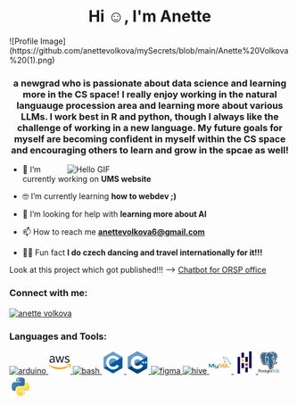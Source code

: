 <h1 align="center">Hi ☺️, I'm Anette</h1>
![Profile Image](https://github.com/anettevolkova/mySecrets/blob/main/Anette%20Volkova%20(1).png)

<h3 align="center">a newgrad who is passionate about data science and learning more in the CS space! I really enjoy working in the natural languauge procession area and learning more about various LLMs. I work best in R and python, though I always like the challenge of working in a new language. My future goals for myself are becoming confident in myself within the CS space and encouraging others to learn and grow in the spcae as well! </h3>


<p>
  <img align="right" src="https://media.giphy.com/media/OnnUZxcHsbBN6/giphy.gif" alt="Hello GIF" width="400" >

  
- 👾 I’m currently working on **UMS website**

- 🤓 I’m currently learning **how to webdev ;)**

- 🤝 I’m looking for help with **learning more about AI**

- 📫 How to reach me **anettevolkova6@gmail.com**

- 💃🏼 Fun fact **I do czech dancing and travel internationally for it!!!**

Look at this project which got published!!! --> [Chatbot for ORSP office](https://dl.acm.org/doi/10.1145/3686852.3686886)
</p>


<h3 align="left">Connect with me:</h3>
<p align="left">
<a href="https://linkedin.com/in/anette volkova" target="blank"><img align="center" src="https://raw.githubusercontent.com/rahuldkjain/github-profile-readme-generator/master/src/images/icons/Social/linked-in-alt.svg" alt="anette volkova" height="30" width="40" /></a>
</p>

<h3 align="left">Languages and Tools:</h3>
<p align="left"> <a href="https://www.arduino.cc/" target="_blank" rel="noreferrer"> <img src="https://cdn.worldvectorlogo.com/logos/arduino-1.svg" alt="arduino" width="40" height="40"/> </a> <a href="https://aws.amazon.com" target="_blank" rel="noreferrer"> <img src="https://raw.githubusercontent.com/devicons/devicon/master/icons/amazonwebservices/amazonwebservices-original-wordmark.svg" alt="aws" width="40" height="40"/> </a> <a href="https://www.gnu.org/software/bash/" target="_blank" rel="noreferrer"> <img src="https://www.vectorlogo.zone/logos/gnu_bash/gnu_bash-icon.svg" alt="bash" width="40" height="40"/> </a> <a href="https://www.cprogramming.com/" target="_blank" rel="noreferrer"> <img src="https://raw.githubusercontent.com/devicons/devicon/master/icons/c/c-original.svg" alt="c" width="40" height="40"/> </a> <a href="https://www.w3schools.com/cpp/" target="_blank" rel="noreferrer"> <img src="https://raw.githubusercontent.com/devicons/devicon/master/icons/cplusplus/cplusplus-original.svg" alt="cplusplus" width="40" height="40"/> </a> <a href="https://www.figma.com/" target="_blank" rel="noreferrer"> <img src="https://www.vectorlogo.zone/logos/figma/figma-icon.svg" alt="figma" width="40" height="40"/> </a> <a href="https://hive.apache.org/" target="_blank" rel="noreferrer"> <img src="https://www.vectorlogo.zone/logos/apache_hive/apache_hive-icon.svg" alt="hive" width="40" height="40"/> </a> <a href="https://www.mysql.com/" target="_blank" rel="noreferrer"> <img src="https://raw.githubusercontent.com/devicons/devicon/master/icons/mysql/mysql-original-wordmark.svg" alt="mysql" width="40" height="40"/> </a> <a href="https://pandas.pydata.org/" target="_blank" rel="noreferrer"> <img src="https://raw.githubusercontent.com/devicons/devicon/2ae2a900d2f041da66e950e4d48052658d850630/icons/pandas/pandas-original.svg" alt="pandas" width="40" height="40"/> </a> <a href="https://www.postgresql.org" target="_blank" rel="noreferrer"> <img src="https://raw.githubusercontent.com/devicons/devicon/master/icons/postgresql/postgresql-original-wordmark.svg" alt="postgresql" width="40" height="40"/> </a> <a href="https://www.python.org" target="_blank" rel="noreferrer"> <img src="https://raw.githubusercontent.com/devicons/devicon/master/icons/python/python-original.svg" alt="python" width="40" height="40"/> </a> </p>
